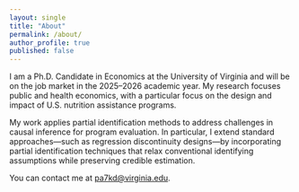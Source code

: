 ```yaml
---
layout: single
title: "About"
permalink: /about/
author_profile: true
published: false
---
```

I am a Ph.D. Candidate in Economics at the University of Virginia and will be on the job market in the 2025–2026 academic year. My research focuses public and health economics, with a particular focus on the design and impact of U.S. nutrition assistance programs.

My work applies partial identification methods to address challenges in causal inference for program evaluation. In particular, I extend standard approaches—such as regression discontinuity designs—by incorporating partial identification techniques that relax conventional identifying assumptions while preserving credible estimation.

You can contact me at [pa7kd@virginia.edu](mailto:pa7kd@virginia.edu).


